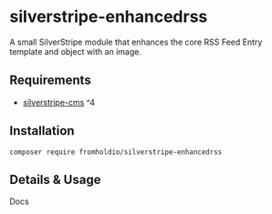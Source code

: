 # silverstripe-enhancedrss

A small SilverStripe module that enhances the core RSS Feed Entry template and object with an image.

## Requirements

* [silverstripe-cms](https://github.com/silverstripe/silverstripe-cms) ^4

## Installation

`composer require fromholdio/silverstripe-enhancedrss`

## Details & Usage

Docs

